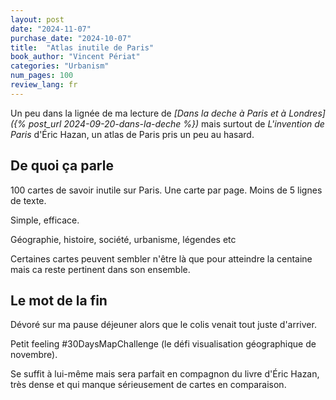 ```yaml
---
layout: post
date: "2024-11-07"
purchase_date: "2024-10-07"
title:  "Atlas inutile de Paris"
book_author: "Vincent Périat"
categories: "Urbanism"
num_pages: 100
review_lang: fr
---
```


Un peu dans la lignée de ma lecture de *[Dans la deche à Paris et à Londres]({% post_url 2024-09-20-dans-la-deche %})* mais surtout de *L'invention de Paris* d'Éric Hazan, un atlas de Paris pris un peu au hasard.

## De quoi ça parle

100 cartes de savoir inutile sur Paris. Une carte par page. Moins de 5 lignes de texte.

Simple, efficace.

Géographie, histoire, société, urbanisme, légendes etc

Certaines cartes peuvent sembler n'être là que pour atteindre la centaine mais ca reste pertinent dans son ensemble.

## Le mot de la fin

Dévoré sur ma pause déjeuner alors que le colis venait tout juste d'arriver.

Petit feeling #30DaysMapChallenge (le défi visualisation géographique de novembre).

Se suffit à lui-même mais sera parfait en compagnon du livre d'Éric Hazan, très dense et qui manque sérieusement de cartes en comparaison.
